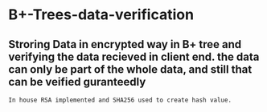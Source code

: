 # B+-Trees-data-verification
## Stroring Data in encrypted way in B+ tree and verifying the data recieved in client end. the data can only be part of the whole data, and still that can be veified guranteedly
```shell
In house RSA implemented and SHA256 used to create hash value. 

```
